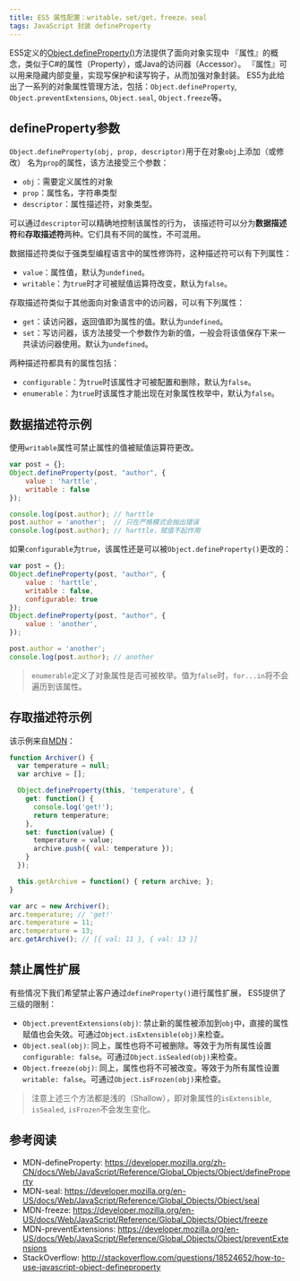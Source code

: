 ```yaml
---
title: ES5 属性配置：writable，set/get，freeze，seal
tags: JavaScript 封装 defineProperty
---
```


ES5定义的[Object.defineProperty()][mdn-defineproperty]方法提供了面向对象实现中
『属性』的概念，类似于C#的属性（Property），或Java的访问器（Accessor）。
『属性』可以用来隐藏内部变量，实现写保护和读写钩子，从而加强对象封装。
ES5为此给出了一系列的对象属性管理方法，包括：`Object.defineProperty`, 
`Object.preventExtensions`, `Object.seal`, `Object.freeze`等。

## defineProperty参数

`Object.defineProperty(obj, prop, descriptor)`用于在对象`obj`上添加（或修改）
名为`prop`的属性，该方法接受三个参数：

* `obj`：需要定义属性的对象
* `prop`：属性名，字符串类型
* `descriptor`：属性描述符，对象类型。

可以通过`descriptor`可以精确地控制该属性的行为，
该描述符可以分为**数据描述符**和**存取描述符**两种。它们具有不同的属性，不可混用。

<!--more-->

数据描述符类似于强类型编程语言中的属性修饰符，这种描述符可以有下列属性：

* `value`：属性值，默认为`undefined`。
* `writable`：为`true`时才可被赋值运算符改变，默认为`false`。

存取描述符类似于其他面向对象语言中的访问器，可以有下列属性：

* `get`：读访问器，返回值即为属性的值。默认为`undefined`。
* `set`：写访问器，该方法接受一个参数作为新的值，一般会将该值保存下来一共读访问器使用。默认为`undefined`。

两种描述符都具有的属性包括：

* `configurable`：为`true`时该属性才可被配置和删除，默认为`false`。
* `enumerable`：为`true`时该属性才能出现在对象属性枚举中，默认为`false`。

## 数据描述符示例

使用`writable`属性可禁止属性的值被赋值运算符更改。

```javascript
var post = {};
Object.defineProperty(post, "author", { 
    value : 'harttle',
    writable : false 
});

console.log(post.author); // harttle
post.author = 'another';  // 只在严格模式会抛出错误
console.log(post.author); // harttle，赋值不起作用
```

如果`configurable`为`true`，该属性还是可以被`Object.defineProperty()`更改的：

```javascript
var post = {};
Object.defineProperty(post, "author", { 
    value : 'harttle',
    writable : false,
    configurable: true
});
Object.defineProperty(post, "author", { 
    value : 'another',
});

post.author = 'another';
console.log(post.author); // another
```

> `enumerable`定义了对象属性是否可被枚举。值为`false`时，`for...in`将不会遍历到该属性。

## 存取描述符示例

该示例来自[MDN][mdn-get-set]：

```javascript
function Archiver() {
  var temperature = null;
  var archive = [];

  Object.defineProperty(this, 'temperature', {
    get: function() {
      console.log('get!');
      return temperature;
    },
    set: function(value) {
      temperature = value;
      archive.push({ val: temperature });
    }
  });

  this.getArchive = function() { return archive; };
}

var arc = new Archiver();
arc.temperature; // 'get!'
arc.temperature = 11;
arc.temperature = 13;
arc.getArchive(); // [{ val: 11 }, { val: 13 }]
```

## 禁止属性扩展

有些情况下我们希望禁止客户通过`defineProperty()`进行属性扩展，
ES5提供了三级的限制：

* `Object.preventExtensions(obj)`: 禁止新的属性被添加到`obj`中，直接的属性赋值也会失效。可通过`Object.isExtensible(obj)`来检查。
* `Object.seal(obj)`: 同上，属性也将不可被删除。等效于为所有属性设置`configurable: false`。可通过`Object.isSealed(obj)`来检查。
* `Object.freeze(obj)`: 同上，属性也将不可被改变。等效于为所有属性设置`writable: false`。可通过`Object.isFrozen(obj)`来检查。

> 注意上述三个方法都是浅的（Shallow），即对象属性的`isExtensible`, `isSealed`, `isFrozen`不会发生变化。

## 参考阅读

* MDN-defineProperty: <https://developer.mozilla.org/zh-CN/docs/Web/JavaScript/Reference/Global_Objects/Object/defineProperty>
* MDN-seal: <https://developer.mozilla.org/en-US/docs/Web/JavaScript/Reference/Global_Objects/Object/seal>
* MDN-freeze: <https://developer.mozilla.org/en-US/docs/Web/JavaScript/Reference/Global_Objects/Object/freeze>
* MDN-preventExtensions: <https://developer.mozilla.org/en-US/docs/Web/JavaScript/Reference/Global_Objects/Object/preventExtensions>
* StackOverflow: <http://stackoverflow.com/questions/18524652/how-to-use-javascript-object-defineproperty>

[mdn-defineproperty]: https://developer.mozilla.org/zh-CN/docs/Web/JavaScript/Reference/Global_Objects/Object/defineProperty#Internet_Explorer_8_具体案例
[mdn-get-set]: https://developer.mozilla.org/zh-CN/docs/Web/JavaScript/Reference/Global_Objects/Object/defineProperty#一般的_Setters_和_Getters
[mdn-freeze]: https://developer.mozilla.org/en-US/docs/Web/JavaScript/Reference/Global_Objects/Object/freeze
[mdn-seal]: https://developer.mozilla.org/en-US/docs/Web/JavaScript/Reference/Global_Objects/Object/seal
[mdn-preventextensions]: https://developer.mozilla.org/en-US/docs/Web/JavaScript/Reference/Global_Objects/Object/preventExtensions
